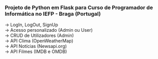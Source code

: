 
### Projeto de Python em Flask para Curso de Programador de Informática no IEFP - Braga (Portugal)

<p>-> LogIn, LogOut, SignUp<br>
-> Acesso personalizado (Admin ou User)<br>
-> CRUD de Utilizadores (Admin)<br>
-> API Clima (OpenWeatherMap)<br>
-> API Notícias (Newsapi.org)<br>
-> API Filmes (IMDB e OMDB)</p>
